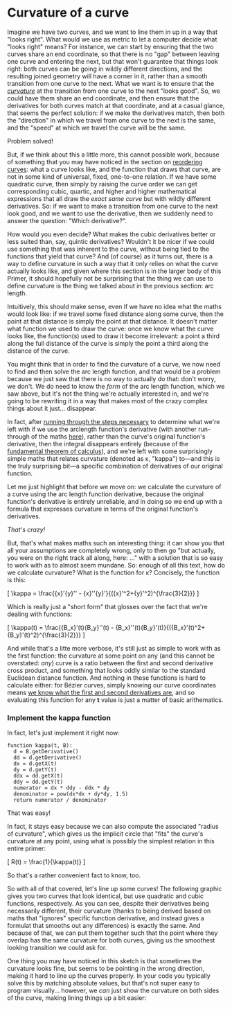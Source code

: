 # Curvature of a curve

Imagine we have two curves, and we want to line them in up in a way that "looks right". What would we use as metric to let a computer decide what "looks right" means? For instance, we can start by ensuring that the two curves share an end coordinate, so that there is no "gap" between leaving one curve and entering the next, but that won't guarantee that things look right: both curves can be going in wildly different directions, and the resulting joined geometry will have a corner in it, rather than a smooth transition from one curve to the next. What we want is to ensure that the [_curvature_](https://en.wikipedia.org/wiki/Curvature) at the transition from one curve to the next "looks good". So, we could have them share an end coordinate, and then ensure that the derivatives for both curves match at that coordinate, and at a casual glance, that seems the perfect solution: if we make the derivatives match, then both the "direction" in which we travel from one curve to the next is the same, and the "speed" at which we travel the curve will be the same.

Problem solved!

But, if we think about this a little more, this cannot possible work, because of something that you may have noticed in the section on [reordering curves](#reordering): what a curve looks like, and the function that draws that curve, are not in some kind of universal, fixed, one-to-one relation. If we have some quadratic curve, then simply by raising the curve order we can get corresponding cubic, quartic, and higher and higher mathematical expressions that all draw the _exact same curve_ but with wildly different derivatives. So: if we want to make a transition from one curve to the next look good, and we want to use the derivative, then we suddenly need to answer the question: "Which derivative?".

How would you even decide? What makes the cubic derivatives better or less suited than, say, quintic derivatives? Wouldn't it be nicer if we could use something that was inherent to the curve, without being tied to the functions that yield that curve? And (of course) as it turns out, there is a way to define curvature in such a way that it only relies on what the curve actually looks like, and given where this section is in the larger body of this Primer, it should hopefully not be surprising that the thing we can use to define curvature is the thing we talked about in the previous section: arc length.

Intuitively, this should make sense, even if we have no idea what the maths would look like: if we travel some fixed distance along some curve, then the point at that distance is simply the point at that distance. It doesn't matter what function we used to draw the curve: once we know what the curve looks like, the function(s) used to draw it become irrelevant: a point a third along the full distance of the curve is simply the point a third along the distance of the curve.

You might think that in order to find the curvature of a curve, we now need to find and then solve the arc length function, and that would be a problem because we just saw that there is no way to actually do that: don't worry, we don't. We do need to know the _form_ of the arc length function, which we saw above, but it's not the thing we're actually interested in, and we're going to be rewriting it in a way that makes most of the crazy complex things about it just... disappear.

In fact, after [running through the steps necessary](http://mathworld.wolfram.com/Curvature.html) to determine what we're left with if we use the arclength function's derivative (with another run-through of the maths [here](https://math.stackexchange.com/a/275324/71940)), rather than the curve's original function's derivative, then the integral disappears entirely (because of the [fundamental theorem of calculus](https://en.wikipedia.org/wiki/Fundamental_theorem_of_calculus)), and we're left with some surprisingly simple maths that relates curvature (denoted as κ, "kappa") to—and this is the truly surprising bit—a specific combination of derivatives of our original function.

Let me just highlight that before we move on: we calculate the curvature of a curve using the arc length function derivative, because the original function's derivative is entirely unreliable, and in doing so we end up with a formula that expresses curvature in terms of the original function's derivatives.

*That's crazy!*

But, that's what makes maths such an interesting thing: it can show you that all your assumptions are completely wrong, only to then go "but actually, you were on the right track all along, here: ..." with a solution that is so easy to work with as to almost seem mundane. So: enough of all this text, how do we calculate curvature? What is the function for κ? Concisely, the function is this:

\[
  \kappa = \frac{{x}'{y}'' - {x}''{y}'}{({x}'^2+{y}'^2)^{\frac{3}{2}}}
\]

Which is really just a "short form" that glosses over the fact that we're dealing with functions:

\[
  \kappa(t) = \frac{{B_x}'(t){B_y}''(t) - {B_x}''(t){B_y}'(t)}{({B_x}'(t)^2+{B_y}'(t)^2)^{\frac{3}{2}}}
\]

And while that's a litte more verbose, it's still just as simple to work with as the first function: the curvature at some point on any (and this cannot be overstated: _any_) curve is a ratio between the first and second derivative cross product, and something that looks oddly similar to the standard Euclidean distance function. And nothing in these functions is hard to calculate either: for Bézier curves, simply knowing our curve coordinates means [we know what the first and second derivatives are](#derivatives), and so evaluating this function for any **t** value is just a matter of basic arithematics.

<div class="howtocode">

### Implement the kappa function

In fact, let's just implement it right now:

```
function kappa(t, B):
  d = B.getDerivative()
  dd = d.getDerivative()
  dx = d.getX(t)
  dy = d.getY(t)
  ddx = dd.getX(t)
  ddy = dd.getY(t)
  numerator = dx * ddy - ddx * dy
  denominator = pow(dx*dx + dy*dy, 1.5)
  return numerator / denominator
```
That was easy!

In fact, it stays easy because we can also compute the associated "radius of curvature", which gives us the implicit circle that "fits" the curve's curvature at any point, using what is possibly the simplest relation in this entire primer:

\[
  R(t) = \frac{1}{\kappa(t)}
\]

So that's a rather convenient fact to know, too.

</div>

So with all of that covered, let's line up some curves! The following graphic gives you two curves that look identical, but use quadratic and cubic functions, respectively. As you can see, despite their derivatives being necessarily different, their curvature (thanks to being derived based on maths that "ignores" specific function derivative, and instead gives a formulat that smooths out any differences) is exactly the same. And because of that, we can put them together such that the point where they overlap has the same curvature for both curves, giving us the smoothest looking transition we could ask for.

<Graphic title="Matching curvatures for a quadratic and cubic Bézier curve" setup={this.setup} draw={this.draw} />

One thing you may have noticed in this sketch is that sometimes the curvature looks fine, but seems to be pointing in the wrong direction, making it hard to line up the curves properly. In your code you typically solve this by matching absolute values, but that's not super easy to program visually... however, we _can_ just show the curvature on both sides of the curve, making lining things up a bit easier:

<Graphic title="(Easier) curvature matching for a quadratic and cubic Bézier curve" setup={this.setup} draw={this.drawOmni} />
